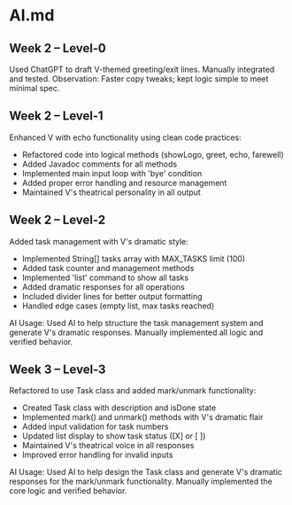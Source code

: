 # AI.md
## Week 2 – Level‑0
Used ChatGPT to draft V-themed greeting/exit lines. Manually integrated and tested.
Observation: Faster copy tweaks; kept logic simple to meet minimal spec.

## Week 2 – Level‑1
Enhanced V with echo functionality using clean code practices:
- Refactored code into logical methods (showLogo, greet, echo, farewell)
- Added Javadoc comments for all methods
- Implemented main input loop with 'bye' condition
- Added proper error handling and resource management
- Maintained V's theatrical personality in all output

## Week 2 – Level‑2
Added task management with V's dramatic style:
- Implemented String[] tasks array with MAX_TASKS limit (100)
- Added task counter and management methods
- Implemented 'list' command to show all tasks
- Added dramatic responses for all operations
- Included divider lines for better output formatting
- Handled edge cases (empty list, max tasks reached)

AI Usage: Used AI to help structure the task management system and generate V's dramatic responses. Manually implemented all logic and verified behavior.

## Week 3 – Level‑3
Refactored to use Task class and added mark/unmark functionality:
- Created Task class with description and isDone state
- Implemented mark() and unmark() methods with V's dramatic flair
- Added input validation for task numbers
- Updated list display to show task status ([X] or [ ])
- Maintained V's theatrical voice in all responses
- Improved error handling for invalid inputs

AI Usage: Used AI to help design the Task class and generate V's dramatic responses for the mark/unmark functionality. Manually implemented the core logic and verified behavior.
